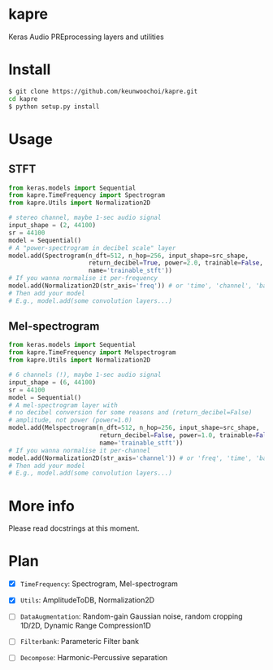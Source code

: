 # kapre
Keras Audio PREprocessing layers and utilities 

# Install
```bash
$ git clone https://github.com/keunwoochoi/kapre.git
cd kapre
$ python setup.py install
```

# Usage

## STFT
```python
from keras.models import Sequential
from kapre.TimeFrequency import Spectrogram
from kapre.Utils import Normalization2D

# stereo channel, maybe 1-sec audio signal
input_shape = (2, 44100) 
sr = 44100
model = Sequential()
# A "power-spectrogram in decibel scale" layer
model.add(Spectrogram(n_dft=512, n_hop=256, input_shape=src_shape, 
                      return_decibel=True, power=2.0, trainable=False,
                      name='trainable_stft'))
# If you wanna normalise it per-frequency
model.add(Normalization2D(str_axis='freq')) # or 'time', 'channel', 'batch', 'data_sample'
# Then add your model
# E.g., model.add(some convolution layers...)
```

## Mel-spectrogram
```python
from keras.models import Sequential
from kapre.TimeFrequency import Melspectrogram
from kapre.Utils import Normalization2D

# 6 channels (!), maybe 1-sec audio signal
input_shape = (6, 44100) 
sr = 44100
model = Sequential()
# A mel-spectrogram layer with
# no decibel conversion for some reasons and (return_decibel=False)
# amplitude, not power (power=1.0)
model.add(Melspectrogram(n_dft=512, n_hop=256, input_shape=src_shape, 
                         return_decibel=False, power=1.0, trainable=False,
                         name='trainable_stft'))
# If you wanna normalise it per-channel
model.add(Normalization2D(str_axis='channel')) # or 'freq', 'time', 'batch', 'data_sample'
# Then add your model
# E.g., model.add(some convolution layers...)
```

# More info
Please read docstrings at this moment.

# Plan

  - [x] `TimeFrequency`: Spectrogram, Mel-spectrogram
  - [x] `Utils`: AmplitudeToDB, Normalization2D
  - [ ] `DataAugmentation`: Random-gain Gaussian noise, random cropping 1D/2D, Dynamic Range Compression1D
  - [ ] `Filterbank`: Parameteric Filter bank
  - [ ] `Decompose`: Harmonic-Percussive separation


